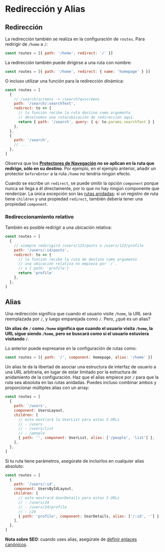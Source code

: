 # Redirección y Alias

<VueSchoolLink
  href="https://vueschool.io/lessons/vue-router-4-redirect-and-alias"
  title="Aprende cómo usar la redirección y el alias"
/>

## Redirección

La redirección también se realiza en la configuración de `routes`. Para redirigir de `/home` a `/`:

```js
const routes = [{ path: '/home', redirect: '/' }]
```

La redirección también puede dirigirse a una ruta con nombre:

```js
const routes = [{ path: '/home', redirect: { name: 'homepage' } }]
```

O incluso utilizar una función para la redirección dinámica:

```js
const routes = [
  {
    // /search/screens -> /search?q=screens
    path: '/search/:searchText',
    redirect: to => {
      // la función recibe la ruta destino como argumento
      // devolvemos una ruta/ubicación de redirección aquí.
      return { path: '/search', query: { q: to.params.searchText } }
    },
  },
  {
    path: '/search',
    // ...
  },
]
```

Observa que los **[Protectores de Navegación](../advanced/navigation-guards.md) no se aplican en la ruta que redirige, sólo en su destino**. Por ejemplo, en el ejemplo anterior, añadir un protector `beforeEnter` a la ruta `/home` no tendría ningún efecto.

Cuando se escribe un `redirect`, se puede omitir la opción `component` porque nunca se llega a él directamente, por lo que no hay ningún componente que renderizar. La única excepción son las [rutas anidadas](./nested-routes.md): si un registro de ruta tiene `children` y una propiedad `redirect`, también debería tener una propiedad `component`.

### Redireccionamiento relativo

También es posible redirigir a una ubicación relativa:

```js
const routes = [
  {
    // siempre redirigirá /users/123/posts a /users/123/profile
    path: '/users/:id/posts',
    redirect: to => {
      // la función recibe la ruta de destino como argumento
      // una ubicación relativa no empieza por `/`.
      // o { path: 'profile'}
      return 'profile'
    },
  },
]
```

## Alias

Una redirección significa que cuando el usuario visite `/home`, la URL será reemplazada por `/`, y luego emparejada como `/`. Pero, ¿qué es un alias?

**Un alias de `/` como `/home` significa que cuando el usuario visita `/home`, la URL sigue siendo `/home`, pero se buscará como si el usuario estuviera visitando `/`**.

Lo anterior puede expresarse en la configuración de rutas como:

```js
const routes = [{ path: '/', component: Homepage, alias: '/home' }]
```

Un alias te da la libertad de asociar una estructura de interfaz de usuario a una URL arbitraria, en lugar de estar limitado por la estructura de anidamiento de la configuración. Haz que el alias empiece por `/` para que la ruta sea absoluta en las rutas anidadas. Puedes incluso combinar ambos y proporcionar múltiples alias con un array:

```js
const routes = [
  {
    path: '/users',
    component: UsersLayout,
    children: [
      // esto mostrará la UserList para estas 3 URLs
      // - /users
      // - /users/list
      // - /people
      { path: '', component: UserList, alias: ['/people', 'list'] },
    ],
  },
]
```

Si tu ruta tiene parámetros, asegúrate de incluirlos en cualquier alias absoluto:

```js
const routes = [
  {
    path: '/users/:id',
    component: UsersByIdLayout,
    children: [
      // esto mostrará UserDetails para estas 3 URLs
      // - /users/24
      // - /users/24/profile
      // - /24
      { path: 'profile', component: UserDetails, alias: ['/:id', ''] },
    ],
  },
]
```

**Nota sobre SEO**: cuando uses alias, asegúrate de [definir enlaces canónicos](https://support.google.com/webmasters/answer/139066?hl=en).

